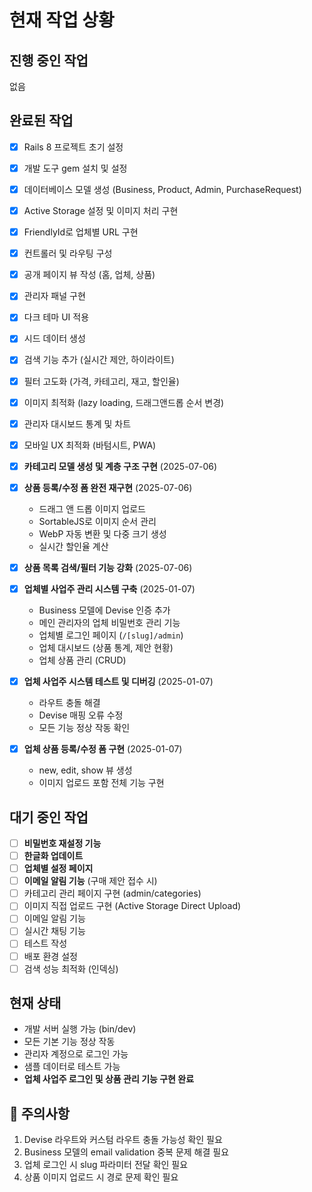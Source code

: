 # 현재 작업 상황

## 진행 중인 작업
없음

## 완료된 작업
- [x] Rails 8 프로젝트 초기 설정
- [x] 개발 도구 gem 설치 및 설정
- [x] 데이터베이스 모델 생성 (Business, Product, Admin, PurchaseRequest)
- [x] Active Storage 설정 및 이미지 처리 구현
- [x] FriendlyId로 업체별 URL 구현
- [x] 컨트롤러 및 라우팅 구성
- [x] 공개 페이지 뷰 작성 (홈, 업체, 상품)
- [x] 관리자 패널 구현
- [x] 다크 테마 UI 적용
- [x] 시드 데이터 생성
- [x] 검색 기능 추가 (실시간 제안, 하이라이트)
- [x] 필터 고도화 (가격, 카테고리, 재고, 할인율)
- [x] 이미지 최적화 (lazy loading, 드래그앤드롭 순서 변경)
- [x] 관리자 대시보드 통계 및 차트
- [x] 모바일 UX 최적화 (바텀시트, PWA)
- [x] **카테고리 모델 생성 및 계층 구조 구현** (2025-07-06)
- [x] **상품 등록/수정 폼 완전 재구현** (2025-07-06)
  - 드래그 앤 드롭 이미지 업로드
  - SortableJS로 이미지 순서 관리
  - WebP 자동 변환 및 다중 크기 생성
  - 실시간 할인율 계산
- [x] **상품 목록 검색/필터 기능 강화** (2025-07-06)
- [x] **업체별 사업주 관리 시스템 구축** (2025-01-07)
  - Business 모델에 Devise 인증 추가
  - 메인 관리자의 업체 비밀번호 관리 기능
  - 업체별 로그인 페이지 (`/[slug]/admin`)
  - 업체 대시보드 (상품 통계, 제안 현황)
  - 업체 상품 관리 (CRUD)

- [x] **업체 사업주 시스템 테스트 및 디버깅** (2025-01-07)
  - 라우트 충돌 해결
  - Devise 매핑 오류 수정
  - 모든 기능 정상 작동 확인
- [x] **업체 상품 등록/수정 폼 구현** (2025-01-07)
  - new, edit, show 뷰 생성
  - 이미지 업로드 포함 전체 기능 구현

## 대기 중인 작업
- [ ] **비밀번호 재설정 기능**
- [ ] **한글화 업데이트**
- [ ] **업체별 설정 페이지**
- [ ] **이메일 알림 기능** (구매 제안 접수 시)
- [ ] 카테고리 관리 페이지 구현 (admin/categories)
- [ ] 이미지 직접 업로드 구현 (Active Storage Direct Upload)
- [ ] 이메일 알림 기능
- [ ] 실시간 채팅 기능
- [ ] 테스트 작성
- [ ] 배포 환경 설정
- [ ] 검색 성능 최적화 (인덱싱)

## 현재 상태
- 개발 서버 실행 가능 (bin/dev)
- 모든 기본 기능 정상 작동
- 관리자 계정으로 로그인 가능
- 샘플 데이터로 테스트 가능
- **업체 사업주 로그인 및 상품 관리 기능 구현 완료**

## 🚨 주의사항
1. Devise 라우트와 커스텀 라우트 충돌 가능성 확인 필요
2. Business 모델의 email validation 중복 문제 해결 필요
3. 업체 로그인 시 slug 파라미터 전달 확인 필요
4. 상품 이미지 업로드 시 경로 문제 확인 필요
